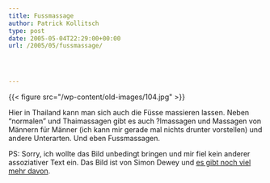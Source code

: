 ```yaml
---
title: Fussmassage
author: Patrick Kollitsch
type: post
date: 2005-05-04T22:29:00+00:00
url: /2005/05/fussmassage/




---
```

{{< figure src="/wp-content/old-images/104.jpg" >}}

Hier in Thailand kann man sich auch die Füsse massieren lassen. Neben &#8220;normalen&#8221; und Thaimassagen gibt es auch ?lmassagen und Massagen von Männern für Männer (ich kann mir gerade mal nichts drunter vorstellen) und andere Unterarten. Und eben Fussmassagen.

PS: Sorry, ich wollte das Bild unbedingt bringen und mir fiel kein anderer assoziativer Text ein. Das Bild ist von Simon Dewey und [es gibt noch viel mehr davon][1].

 [1]: http://www.erasmagazine.com/jesus/galeria.shtml